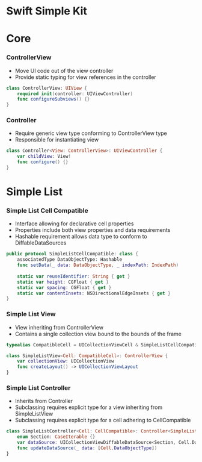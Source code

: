 # Swift Simple Kit
# Core
### ControllerView
* Move UI code out of the view controller
* Provide static typing for view references in the controller

```swift
class ControllerView: UIView {
    required init(controller: UIViewController)
    func configureSubviews() {}
}
```

### Controller
* Require generic view type conforming to ControllerView type
* Responsible for instantiating view

```swift
class Controller<View: ControllerView>: UIViewController {
    var childView: View!
    func configure() {}
}
```

# Simple List
### Simple List Cell Compatible
* Interface allowing for declarative cell properties
* Properties include both view properties and data requirements
* Hashable requirement allows data type to conform to DiffableDataSources

```swift
public protocol SimpleListCellCompatible: class {
    associatedType DataObjectType: Hashable
    func setData(_ data: DataObjectType, _ indexPath: IndexPath)
    
    static var reuseIdentifier: String { get }
    static var height: CGFloat { get }
    static var spacing: CGFloat { get }
    static var contentInsets: NSDirectionalEdgeInsets { get }
}
```

### Simple List View
* View inheriting from ControllerView
* Contains a single collection view bound to the bounds of the frame

```swift
typealias CompatibleCell = UICollectionViewCell & SimpleListCellCompatible

class SimpleListView<Cell: CompatibleCell>: ControllerView {
    var collectionView: UICollectionView
    func createLayout() -> UICollectionViewLayout
}
```

### Simple List Controller
* Inherits from Controller
* Subclassing requires explicit type for a view inheriting from SimpleListView
* Subclassing requires explicit type for a cell adhering to CellCompatible

```swift
class SimpleListController<Cell: CellCompatible>: Controller<SimpleListView<Cell>>, UICollectionViewDelegate {
    enum Section: CaseIterable {}
    var dataSource: UICollectionViewDiffableDataSource<Section, Cell.DataObjectType>!
    func updateDataSource(_ data: [Cell.DataObjectType])
}
```